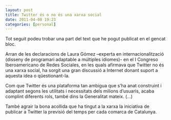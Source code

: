 ```yaml
---
layout: post
title: Twitter és o no és una xarxa social
date: 2011-04-08 19:23
categories: [personal]
---
```

Tot seguit podeu trobar una part del text que he pogut publicat en el gencat bloc.

Arran de les declaracions de Laura Gómez –experta en internacionalització (disseny de programari adaptable a múltiples idiomes)- en el I Congreso Iberoamericano de Redes Sociales, en les quals afirmava que Twitter no és una xarxa social, ha sorgit una gran discussió a Internet donant suport a aquesta idea o qüestionant-la.

Com que Twitter és una plataforma tan ambigua que s’ha anat construint i adaptant segons les utilitats i necessitats dels milions d’usuaris, acaba complint diferents rols, també dins la Generalitat mateix. (...)


També agrair la bona acollida que ha tingut a la xarxa la iniciativa de publicar a Twitter la previsió del temps per cada comarca de Catalunya.
